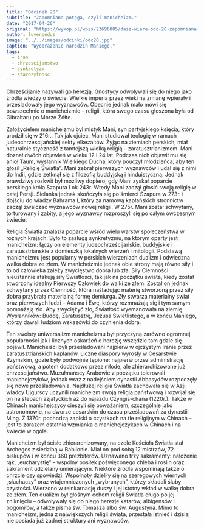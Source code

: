 ```yaml
---
title: "Odcinek 20"
subtitle: "Zapomniana potęga, czyli manicheizm."
date: "2017-04-26"
original: "https://wykop.pl/wpis/23696885/dasz-wiare-odc-20-zapomniana-potega-czyli-manichei"
author: luvencedus
image: "../../images/odcinki/odc20.jpg"
caption: "Wyobrażenie narodzin Maniego."
tags:
  - iran
  - chrzescijanstwo
  - synkretyzm
  - starozytnosc
---
```


Chrześcijanie nazywali go herezją. Gnostycy odwoływali się do niego jako źródła wiedzy o świecie. Wielkie imperia przez wieki na zmianę wpierały i prześladowały jego wyznawców. Obecnie jednak mało mówi się powszechnie o manicheizmie – religii, która swego czasu głoszona była od Gibraltaru po Morze Żółte.

Założycielem manicheizmu był mistyk Mani, syn partyjskiego księcia, który urodził się w 216r.. Tak jak ojciec, Mani studiował teologię w ramach judeochrześcijańskiej sekty elkezaitów. Żyjąc na ziemiach perskich, miał naturalnie styczność z tamtejszą wielką religią – zaratusztrianizmem. Mani doznał dwóch objawień w wieku 12 i 24 lat. Podczas nich objawił mu się anioł Taum, wysłannik Wielkiego Ducha, który pouczył młodzieńca, aby ten głosił „Religię Światła”. Mani zebrał pierwszych wyznawców i udał się z nimi do Indii, gdzie zetknął się z filozofią buddyjską i hinduistyczną. Jednak prawdziwy rozkwit był możliwy dopiero, gdy Mani zyskał poparcie perskiego króla Szapura I ok.243r. Wtedy Mani zaczął głosić swoją religię w całej Persji. Sielanka jednak skończyła się po śmierci Szapura w 273r. i dojściu do władzy Bahrama I, który za namową kapłańskich stronnictw zaczął zwalczać wyznawców nowej religii. W 275r. Mani został schwytany, torturowany i zabity, a jego wyznawcy rozproszyli się po całym ówczesnym świecie.

Religia Światła znalazła poparcie wśród wielu warstw społeczeństwa w różnych krajach. Było to zasługą synkretyzmu, na którym oparty jest manicheizm: łączy on elementy judeochrześcijańskie, buddyjskie i zaratusztrianskie z domieszką lokalnych wierzeń i mitologii. Podstawą manicheizmu jest popularny w perskich wierzeniach dualizm i odwieczna walka dobra ze złem. W manicheizmie jednak obie strony mają równe siły i to od człowieka zależy zwycięstwo dobra lub zła. Siły Ciemności nieustannie atakują siły Światłości, tak jak na początku świata, kiedy został stworzony idealny Pierwszy Człowiek do walki ze złem. Został on jednak schwytany przez Ciemność, która naśladując materię stworzoną przez siły dobra przybrała materialną formę demiurga. Zły stwarza materialny świat oraz pierwszych ludzi – Adama i Ewę, którzy rozmnażają się i tym samym pomnażają zło. Aby zwyciężyć zło, Światłość wyemanowała na ziemię Wysłanników: Buddę, Zaratusztrę, Jezusa Świetlistego, a w końcu Maniego, którzy dawali ludziom wskazówki do czynienia dobra.

Ten swoisty uniwersalizm manicheizmu był przyczyną zarówno ogromnej popularności jak i licznych oskarżeń o herezję wszędzie tam gdzie się pojawił. Manicheiści byli prześladowani najpierw w ojczystym Iranie przez zaratusztriańskich kapłanów. Liczne diaspory wyrosły w Cesarstwie Rzymskim, gdzie były podwójnie tępione: najpierw przez administrację państwową, a potem dodatkowo przez młode, ale zhierarchizowane już chrześcijaństwo. Muzułmańscy Arabowie z początku tolerowali manichejczyków, jednak wraz z nadejściem dynastii Abbasydów rozpoczęły się nowe prześladowania. Najdłużej religia Światła zachowała się w Azji: władcy Ujgurscy uczynili manicheizm swoją religią państwową i rozwijał się on na stepach azjatyckich aż do najazdu Czyngis-chana (1220r.). Także w Chinach manichejczycy cieszyli się poważaniem, szczególnie jako astronomowie, na dworze cesarskim do czasu prześladowań za dynastii Ming. Z 1370r. pochodzą zapiski o czystkach na tle religijnym w Chinach – jest to zarazem ostatnia wzmianka o manichejczykach w Chinach i na świecie w ogóle.

Manicheizm był ścisłe zhierarchizowany, na czele Kościoła Światła stał Archegos z siedzibą w Babilonie. Miał on pod sobą 12 mistrzów, 72 biskupów i w końcu 360 prezbiterów. Uznawano trzy sakramenty: nałożenie rąk, „eucharystię” – wspólny posiłek poświęconego chleba i roślin oraz sakrament udzielany umierającym. Niektóre źródła wspominają także o chrzcie czy spowiedzi. Wspólnoty dzieliły się na szeregowych wiernych „słuchaczy” oraz wtajemniczonych „wybranych”, którzy składali śluby czystości. Wierzono w reinkarnację duszy i jej istotny wkład w walkę dobra ze złem. Ten dualizm był głośnym echem religii Światła długo po jej zniknięciu – odwoływały się do niego herezje katarów, albigensów i bogomiłów, a także pisma św. Tomasza albo św. Augustyna. Mimo to manicheizm, jedna z największych religii świata, przestała istnieć i dzisiaj nie posiada już żadnej struktury ani wyznawców.
